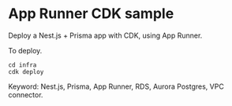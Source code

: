 # App Runner CDK sample
Deploy a Nest.js + Prisma app with CDK, using App Runner.

To deploy.
```
cd infra
cdk deploy
```

Keyword: Nest.js, Prisma, App Runner, RDS, Aurora Postgres, VPC connector.
